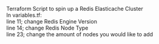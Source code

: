 Terraform Script to spin up a Redis Elasticache Cluster <br>
In variables.tf: <br>
  line 11; change Redis Engine Version <br>
  line 14; change Redis Node Type <br>
  line 23; change the amount of nodes you would like to add <br>
